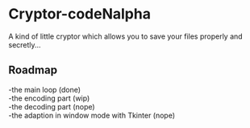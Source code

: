 Cryptor-codeNalpha
==================
A kind of little cryptor which allows you to save your files properly and secretly...

Roadmap
-------
-the main loop (done)  
-the encoding part (wip)  
-the decoding part (nope)  
-the adaption in window mode with Tkinter (nope)  


